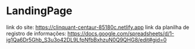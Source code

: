 # LandingPage

link do site: https://clinquant-centaur-85180c.netlify.app
link da planilha de registro de informações: https://docs.google.com/spreadsheets/d/1-ig1Qa6Dr5Ghb_S3u3o42DL9LfpNfbBxhzuN0Q9QHG8/edit#gid=0
